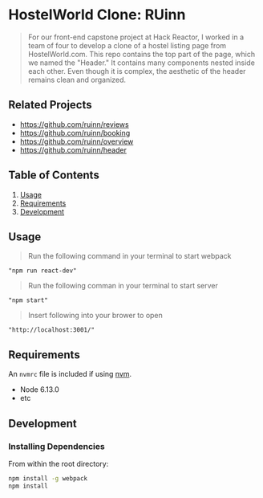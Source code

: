 # HostelWorld Clone: RUinn

> For our front-end capstone project at Hack Reactor, I worked in a team of four to develop a clone of a hostel listing page from HostelWorld.com. This repo contains the top part of the page, which we named the "Header." It contains many components nested inside each other. Even though it is complex, the aesthetic of the header remains clean and organized.

## Related Projects

-   https://github.com/ruinn/reviews
-   https://github.com/ruinn/booking
-   https://github.com/ruinn/overview
-   https://github.com/ruinn/header

## Table of Contents

1.  [Usage](#Usage)
1.  [Requirements](#requirements)
1.  [Development](#development)

## Usage

> Run the following command in your terminal to start webpack

    "npm run react-dev"

> Run the following comman in your terminal to start server

    "npm start"

> Insert following into your brower to open

    "http://localhost:3001/"

## Requirements

An `nvmrc` file is included if using [nvm](https://github.com/creationix/nvm).

-   Node 6.13.0
-   etc

## Development

### Installing Dependencies

From within the root directory:

```sh
npm install -g webpack
npm install
```
